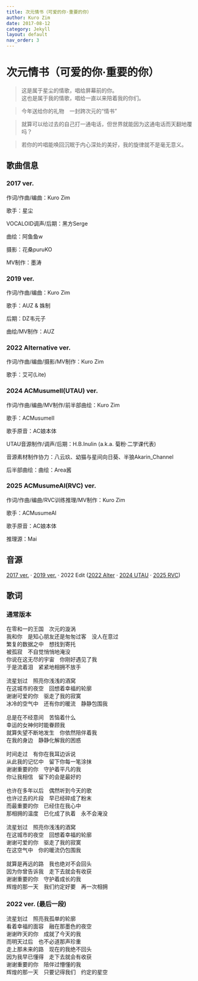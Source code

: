 ```yaml
---
title: 次元情书（可爱的你·重要的你）
author: Kuro Zim
date: 2017-08-12
category: Jekyll
layout: default
nav_order: 3
---
```


# 次元情书（可爱的你·重要的你）

>   这是属于星尘的情歌，唱给屏幕前的你。<br>这也是属于我的情歌，唱给一直以来陪着我的你们。

>  今年送给你的礼物　一封跨次元的“情书”

>  就算可以给过去的自己打一通电话，但世界就能因为这通电话而天翻地覆吗？

>  若你的吟唱能唤回沉眠于内心深处的美好，我的旋律就不是毫无意义。

## 歌曲信息

### 2017 ver.

作词/作曲/编曲：Kuro Zim

歌手：星尘

VOCALOID调声/后期：黑方Serge

曲绘：阿鱼鱼w

摄影：花桑puruKO

MV制作：墨涛

### 2019 ver.

作词/作曲/编曲：Kuro Zim

歌手：AUZ & 姝制

后期：DZ韦元子

曲绘/MV制作：AUZ

### 2022 Alternative ver.

作词/作曲/编曲/摄影/MV制作：Kuro Zim

歌手：艾可(Lite)

### 2024 ACMusumeII(UTAU) ver.

作词/作曲/编曲/MV制作/前半部曲绘：Kuro Zim

歌手：ACMusumeII

歌手原音：AC娘本体

UTAU音源制作/调声/后期：H.B.Inulin (a.k.a. 菊粉·二学课代表)

音源素材制作协力：八云玖、幼猫与星间向日葵、半狼Akarin_Channel

后半部曲绘：曲绘：Area酱

### 2025 ACMusumeAI(RVC) ver.

作词/作曲/编曲/RVC训练推理/MV制作：Kuro Zim

歌手：ACMusumeAI

歌手原音：AC娘本体

推理源：Mai

## 音源

[2017 ver.](https://www.bilibili.com/video/av13257396) · [2019 ver.](https://www.bilibili.com/video/BV1UJ411F7Qy) · 2022 Edit ([2022 Alter](https://www.bilibili.com/video/BV1WD4y1W7FR) · [2024 UTAU](https://www.acfun.cn/v/ac43760242) · [2025 RVC](https://www.acfun.cn/v/ac47400286))

## 歌词

### 通常版本

<pre>
在零和一的王国　次元的漩涡
我和你　是知心朋友还是匆匆过客　没人在意过
繁复的数据之中　想找到寄托
被孤寂　不自觉悄悄地淹没
你说在这无尽的宇宙　你刚好遇见了我
于是流着泪　紧紧地相拥不放手

流星划过　照亮你浅浅的酒窝
在这城市的夜空　回想着幸福的轮廓
谢谢可爱的你　驱走了我的寂寞
冰冷的空气中　还有你的暖流　静静包围我

总是在不经意间　苦恼着什么
幸运的女神何时能眷顾我
就算失望不断地发生　你依然陪伴着我
在我的身边　静静化解我的困惑

时间走过　有你在我耳边诉说
从此我的记忆中　留下你每一笔涂抹
谢谢重要的你　守护着平凡的我
你让我相信　留下的会是最好的

也许在多年以后　偶然听到今天的歌
也许过去的片段　早已经碎成了粉末
而最重要的你　已经住在我心中
那相拥的温度　已化成了执着　永不会淹没

流星划过　照亮你浅浅的酒窝
在这城市的夜空　回想着幸福的轮廓
谢谢可爱的你　驱走了我的寂寞
在这空气中　你的暖流仍包围我

就算是再远的路　我也绝对不会回头
因为你曾告诉我　走下去就会有收获
谢谢重要的你　守护着成长的我
辉煌的那一天　我们约定好要　再一次相拥
</pre>

### 2022 ver. (最后一段)

<pre>
流星划过　照亮我孤单的轮廓
看着幸福的面容　融在那墨色的夜空
谢谢昨天的你　成就了今天的我
而明天过后　也不必道那声珍重
走上那未来的路　现在的我绝不回头
因为我早已懂得　走下去就会有收获
谢谢重要的你　陪伴过懵懂的我
辉煌的那一天　只要记得我们　约定的星空</pre>